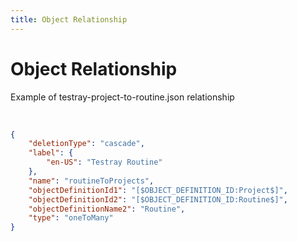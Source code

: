 ```yaml
---
title: Object Relationship
---
```


# Object Relationship

Example of testray-project-to-routine.json relationship

<br /> 

<div class="flex justify-center">

```json
{
	"deletionType": "cascade",
	"label": {
		"en-US": "Testray Routine"
	},
	"name": "routineToProjects",
	"objectDefinitionId1": "[$OBJECT_DEFINITION_ID:Project$]",
	"objectDefinitionId2": "[$OBJECT_DEFINITION_ID:Routine$]",
	"objectDefinitionName2": "Routine",
	"type": "oneToMany"
}
```

</div>

